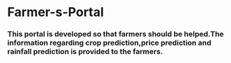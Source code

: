 # Farmer-s-Portal
### This portal is developed so that farmers should be helped.The information regarding crop prediction,price prediction and rainfall prediction is provided to the farmers.
